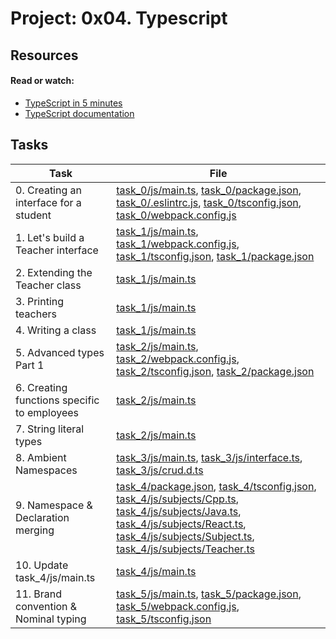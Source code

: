 # Project: 0x04. Typescript

## Resources

#### Read or watch:

* [TypeScript in 5 minutes](https://intranet.alxswe.com/rltoken/waTSa9Mguj912pel9On57w)
* [TypeScript documentation](https://intranet.alxswe.com/rltoken/iPO8DlHCGzc1jnojLoP9HA)
## Tasks

| Task | File |
| ---- | ---- |
| 0. Creating an interface for a student | [task_0/js/main.ts](./task_0/js/main.ts), [task_0/package.json](./task_0/package.json), [task_0/.eslintrc.js](./task_0/.eslintrc.js), [task_0/tsconfig.json](./task_0/tsconfig.json), [task_0/webpack.config.js](./task_0/webpack.config.js) |
| 1. Let's build a Teacher interface | [task_1/js/main.ts](./task_1/js/main.ts), [task_1/webpack.config.js](./task_1/webpack.config.js), [task_1/tsconfig.json](./task_1/tsconfig.json), [task_1/package.json](./task_1/package.json) |
| 2. Extending the Teacher class | [task_1/js/main.ts](./task_1/js/main.ts) |
| 3. Printing teachers | [task_1/js/main.ts](./task_1/js/main.ts) |
| 4. Writing a class | [task_1/js/main.ts](./task_1/js/main.ts) |
| 5. Advanced types Part 1 | [task_2/js/main.ts](./task_2/js/main.ts), [task_2/webpack.config.js](./task_2/webpack.config.js), [task_2/tsconfig.json](./task_2/tsconfig.json), [task_2/package.json](./task_2/package.json) |
| 6. Creating functions specific to employees | [task_2/js/main.ts](./task_2/js/main.ts) |
| 7. String literal types | [task_2/js/main.ts](./task_2/js/main.ts) |
| 8. Ambient Namespaces | [task_3/js/main.ts](./task_3/js/main.ts), [task_3/js/interface.ts](./task_3/js/interface.ts), [task_3/js/crud.d.ts](./task_3/js/crud.d.ts) |
| 9. Namespace & Declaration merging | [task_4/package.json](./task_4/package.json), [task_4/tsconfig.json](./task_4/tsconfig.json), [task_4/js/subjects/Cpp.ts](./task_4/js/subjects/Cpp.ts), [task_4/js/subjects/Java.ts](./task_4/js/subjects/Java.ts), [task_4/js/subjects/React.ts](./task_4/js/subjects/React.ts), [task_4/js/subjects/Subject.ts](./task_4/js/subjects/Subject.ts), [task_4/js/subjects/Teacher.ts](./task_4/js/subjects/Teacher.ts) |
| 10. Update task_4/js/main.ts | [task_4/js/main.ts](./task_4/js/main.ts) |
| 11. Brand convention & Nominal typing | [task_5/js/main.ts](./task_5/js/main.ts), [task_5/package.json](./task_5/package.json), [task_5/webpack.config.js](./task_5/webpack.config.js), [task_5/tsconfig.json](./task_5/tsconfig.json) |

